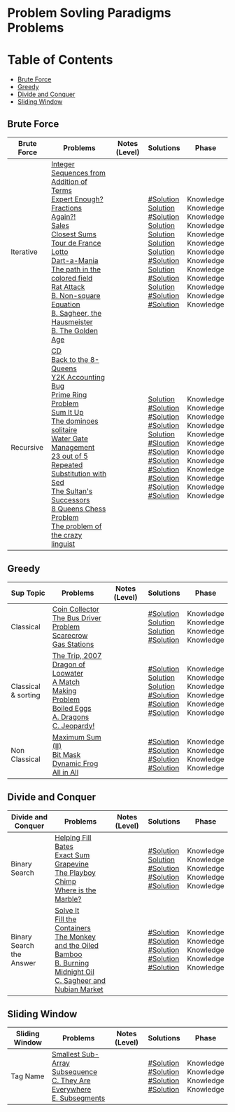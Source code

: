 # Problem Sovling Paradigms Problems

Table of Contents
=================
- [Brute Force](#brute-force)
- [Greedy](#greedy)
- [Divide and Conquer](#divide-and-conquer)
- [Sliding Window](#sliding-window)


## Brute Force
Brute Force    | Problems | Notes (Level)| Solutions| Phase
-------------| -------------   |-------------| -------------|-------------
Iterative| [Integer Sequences from Addition of Terms](https://uva.onlinejudge.org/index.php?option=com_onlinejudge&Itemid=8&category=24&page=show_problem&problem=868)<br>  [Expert Enough?](https://uva.onlinejudge.org/index.php?option=com_onlinejudge&Itemid=8&category=24&page=show_problem&problem=3678)<br> [Fractions Again?!](https://uva.onlinejudge.org/index.php?option=com_onlinejudge&Itemid=8&category=24&page=show_problem&problem=1917)<br>  [Sales](https://uva.onlinejudge.org/index.php?option=com_onlinejudge&Itemid=8&category=24&page=show_problem&problem=3701)<br> [Closest Sums](https://uva.onlinejudge.org/index.php?option=com_onlinejudge&Itemid=8&category=24&page=show_problem&problem=1428)<br>  [Tour de France](https://uva.onlinejudge.org/index.php?option=com_onlinejudge&Itemid=8&category=24&page=show_problem&problem=2183)<br> [Lotto](https://uva.onlinejudge.org/index.php?option=com_onlinejudge&Itemid=8&category=24&page=show_problem&problem=382)<br>  [Dart-a-Mania](https://uva.onlinejudge.org/index.php?option=com_onlinejudge&Itemid=8&category=24&page=show_problem&problem=676)<br>  [The path in the colored field](https://uva.onlinejudge.org/index.php?option=com_onlinejudge&Itemid=8&category=24&page=show_problem&problem=1043)<br>[Rat Attack](https://uva.onlinejudge.org/index.php?option=onlinejudge&page=show_problem&problem=1301)<br>  [B. Non-square Equation](http://codeforces.com/contest/233/problem/B)<br>  [B. Sagheer, the Hausmeister](http://codeforces.com/contest/812/problem/B)<br> [B. The Golden Age](http://codeforces.com/problemset/problem/813/B) | |[#Solution]()<br> [Solution](https://github.com/basmaashouur/Competitive-Programming/blob/master/Solutions-library/problem-solving-paradigms-solutions/1237-UVa.cpp)<br> [#Solution]()<br>[Solution](https://github.com/basmaashouur/Competitive-Programming/blob/master/Solutions-library/problem-solving-paradigms-solutions/1260-UVa.cpp)<br> [Solution](https://github.com/basmaashouur/Competitive-Programming/blob/master/Solutions-library/problem-solving-paradigms-solutions/10487-UVa.cpp)<br> [Solution](https://github.com/basmaashouur/Competitive-Programming/blob/master/Solutions-library/problem-solving-paradigms-solutions/11242-UVa.cpp)<br>[Solution](https://github.com/basmaashouur/Competitive-Programming/blob/master/Solutions-library/problem-solving-paradigms-solutions/441-UVa.cpp)<br> [#Solution]()<br> [Solution](https://github.com/basmaashouur/Competitive-Programming/blob/master/Solutions-library/problem-solving-paradigms-solutions/10102-UVa.cpp)<br>[#Solution]()<br> [Solution](https://github.com/basmaashouur/Competitive-Programming/blob/master/Solutions-library/problem-solving-paradigms-solutions/144B-CF.cpp)<br> [#Solution]()<br>[#Solution]()<br>  | Knowledge<br> Knowledge<br> Knowledge<br> Knowledge<br> Knowledge<br> Knowledge<br> Knowledge<br> Knowledge<br> Knowledge<br> Knowledge<br>Knowledge<br> Knowledge<br> Knowledge<br>|
Recursive| [CD](https://uva.onlinejudge.org/index.php?option=com_onlinejudge&Itemid=8&category=24&page=show_problem&problem=565)<br>  [Back to the 8-Queens](https://uva.onlinejudge.org/index.php?option=com_onlinejudge&Itemid=8&category=24&page=show_problem&problem=2026)<br>  [Y2K Accounting Bug](https://uva.onlinejudge.org/index.php?option=com_onlinejudge&Itemid=8&category=24&page=show_problem&problem=1517)<br>  [Prime Ring Problem](https://uva.onlinejudge.org/index.php?option=com_onlinejudge&Itemid=8&category=24&page=show_problem&problem=465)<br> [Sum It Up](https://uva.onlinejudge.org/index.php?option=com_onlinejudge&Itemid=8&category=24&page=show_problem&problem=515)<br>  [The dominoes solitaire](https://uva.onlinejudge.org/index.php?option=com_onlinejudge&Itemid=8&category=24&page=show_problem&problem=1444)<br>[Water Gate Management](https://uva.onlinejudge.org/index.php?option=com_onlinejudge&Itemid=8&page=show_problem&problem=3768)<br> [23 out of 5](https://uva.onlinejudge.org/index.php?option=com_onlinejudge&Itemid=8&category=24&page=show_problem&problem=1285)<br>[Repeated Substitution with Sed](https://uva.onlinejudge.org/index.php?option=com_onlinejudge&Itemid=8&page=show_problem&problem=3692)<br>[The Sultan's Successors](https://uva.onlinejudge.org/index.php?option=com_onlinejudge&Itemid=8&page=show_problem&problem=103)<br>[8 Queens Chess Problem](https://uva.onlinejudge.org/index.php?option=com_onlinejudge&Itemid=8&page=show_problem&problem=691)<br>[The problem of the crazy linguist](https://uva.onlinejudge.org/index.php?option=com_onlinejudge&Itemid=8&page=show_problem&problem=2142)<br>|| [Solution](https://github.com/basmaashouur/Competitive-Programming/blob/master/Solutions-library/problem-solving-paradigms-solutions/624-UVa.cpp)<br> [#Solution]()<br> [#Solution]()<br>[#Solution]()<br> [Solution](https://github.com/basmaashouur/Competitive-Programming/blob/master/Solutions-library/problem-solving-paradigms-solutions/574-UVa.cpp)<br> [#Sloution]()<br> [#Solution]()<br> [#Solution]()<br>[#Solution]()<br> [#Solution]()<br> [#Solution]()<br>[#Solution]()<br> | Knowledge<br> Knowledge<br> Knowledge<br> Knowledge<br> Knowledge<br> Knowledge<br>Knowledge<br> Knowledge<br> Knowledge<br> Knowledge<br> Knowledge<br> Knowledge<br>| 

## Greedy
Sup Topic    | Problems | Notes (Level)| Solutions| Phase
-------------| -------------   |-------------| -------------|-------------
Classical| [Coin Collector](https://uva.onlinejudge.org/index.php?option=com_onlinejudge&Itemid=8&category=24&page=show_problem&problem=2231)<br>  [The Bus Driver Problem](https://uva.onlinejudge.org/index.php?option=com_onlinejudge&Itemid=8&category=24&page=show_problem&problem=2384)<br>  [Scarecrow](https://uva.onlinejudge.org/index.php?option=com_onlinejudge&Itemid=8&category=24&page=show_problem&problem=3836)<br> [Gas Stations](https://uva.onlinejudge.org/index.php?option=com_onlinejudge&Itemid=8&category=24&page=show_problem&problem=3743) | |[#Solution]()<br> [Solution](https://github.com/basmaashouur/Competitive-Programming/blob/master/Solutions-library/problem-solving-paradigms-solutions/11389-UVa.cpp)<br> [Solution](https://github.com/basmaashouur/Competitive-Programming/blob/master/Solutions-library/problem-solving-paradigms-solutions/12405-UVa.cpp)<br>[#Solution]()<br>  | Knowledge<br> Knowledge<br> Knowledge<br>Knowledge<br>| 
Classical<br>& sorting| [The Trip, 2007](https://uva.onlinejudge.org/index.php?option=com_onlinejudge&Itemid=8&category=24&page=show_problem&problem=2041)<br>  [Dragon of Loowater](https://uva.onlinejudge.org/index.php?option=com_onlinejudge&Itemid=8&category=24&page=show_problem&problem=2267)<br>  [A Match Making Problem](https://uva.onlinejudge.org/index.php?option=com_onlinejudge&Itemid=8&category=24&page=show_problem&problem=3362)<br>[Boiled Eggs](https://uva.onlinejudge.org/index.php?option=com_onlinejudge&Itemid=8&page=show_problem&problem=3051)<br>[A. Dragons](http://codeforces.com/contest/230/problem/A)<br> [C. Jeopardy!](http://codeforces.com/problemset/problem/413/C) | |[#Solution]()<br> [Solution](https://github.com/basmaashouur/Competitive-Programming/blob/master/Solutions-library/problem-solving-paradigms-solutions/11292-UVa.cpp)<br> [Solution](https://github.com/basmaashouur/Competitive-Programming/blob/master/Solutions-library/problem-solving-paradigms-solutions/12210-UVa.cpp)<br> [#Solution]()<br>[#Solution]()<br>[#Solution]()<br>| Knowledge<br> Knowledge<br> Knowledge<br>Knowledge<br>Knowledge<br>Knowledge<br>| 
Non Classical| [Maximum Sum (II)](https://uva.onlinejudge.org/index.php?option=com_onlinejudge&Itemid=8&category=24&page=show_problem&problem=1597)<br>  [Bit Mask](https://uva.onlinejudge.org/index.php?option=com_onlinejudge&Itemid=8&category=24&page=show_problem&problem=1659)<br>  [Dynamic Frog](https://uva.onlinejudge.org/index.php?option=com_onlinejudge&Itemid=8&category=24&page=show_problem&problem=2098)<br> [All in All](https://uva.onlinejudge.org/index.php?option=com_onlinejudge&Itemid=8&page=show_problem&problem=1281) | |[#Solution]()<br> [#Solution]()<br> [#Solution]()<br> [#Solution]()<br>| Knowledge<br> Knowledge<br> Knowledge<br>Knowledge<br>| 

## Divide and Conquer
Divide and Conquer    | Problems | Notes (Level)| Solutions| Phase
-------------| -------------   |-------------| -------------|-------------
Binary Search| [Helping Fill Bates](https://uva.onlinejudge.org/index.php?option=com_onlinejudge&Itemid=8&category=24&page=show_problem&problem=1508)<br>  [Exact Sum](https://uva.onlinejudge.org/index.php?option=com_onlinejudge&Itemid=8&category=24&page=show_problem&problem=1998)<br>  [Grapevine](https://uva.onlinejudge.org/index.php?option=com_onlinejudge&Itemid=8&category=24&page=show_problem&problem=3344)<br> [The Playboy Chimp](https://uva.onlinejudge.org/index.php?option=com_onlinejudge&Itemid=8&page=show_problem&problem=1552)<br>[Where is the Marble?](https://uva.onlinejudge.org/index.php?option=onlinejudge&page=show_problem&problem=1415)| |[#Solution]()<br> [Solution](https://github.com/basmaashouur/Competitive-Programming/blob/master/Solutions-library/problem-solving-paradigms-solutions/11057-UVa.cpp)<br> [#Solution]()<br> [#Solution]()<br> [#Solution]()<br> | Knowledge<br> Knowledge<br> Knowledge<br> Knowledge<br> Knowledge<br>| 
 Binary Search<br> the Answer| [Solve It](http://uva.onlinejudge.org/index.php?option=com_onlinejudge&Itemid=8&category=24&page=show_problem&problem=1282)<br>  [Fill the Containers](https://uva.onlinejudge.org/index.php?option=com_onlinejudge&Itemid=8&category=24&page=show_problem&problem=2408)<br>  [The Monkey and the Oiled Bamboo](https://uva.onlinejudge.org/index.php?option=com_onlinejudge&Itemid=8&category=24&page=show_problem&problem=3183)<br> [B. Burning Midnight Oil](http://codeforces.com/contest/165/problem/B)<br>[C. Sagheer and Nubian Market](http://codeforces.com/contest/812/problem/C)<br>| |[#Solution]()<br> [#Solution]()<br> [#Solution]()<br> [#Solution]()<br> [#Solution]()<br> | Knowledge<br> Knowledge<br> Knowledge<br> Knowledge<br> Knowledge<br>| 

## Sliding Window
Sliding Window  | Problems | Notes (Level)| Solutions| Phase
-------------| -------------   |-------------| -------------|-------------
Tag Name| [Smallest Sub-Array](https://uva.onlinejudge.org/index.php?option=onlinejudge&page=show_problem&problem=2531)<br>  [Subsequence](https://uva.onlinejudge.org/index.php?option=com_onlinejudge&Itemid=8&page=show_problem&problem=3562)<br>  [C. They Are Everywhere](http://codeforces.com/contest/701/problem/C)<br>  [E. Subsegments](http://codeforces.com/contest/69/problem/E)<br> | |[#Solution]()<br> [#Solution]()<br> [#Solution]()<br> [#Solution]()<br> | Knowledge<br> Knowledge<br> Knowledge<br>Knowledge<br>|

